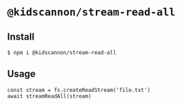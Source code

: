 # `@kidscannon/stream-read-all`

## Install

```
$ npm i @kidscannon/stream-read-all
```

## Usage

```
const stream = fs.createReadStream('file.txt')
await streamReadAll(stream)
```
